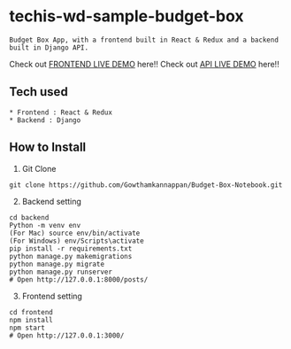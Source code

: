 # techis-wd-sample-budget-box
```
Budget Box App, with a frontend built in React & Redux and a backend built in Django API.
```
Check out [FRONTEND LIVE DEMO](https://notebook-budgetbox.netlify.app/) here!!
Check out [API LIVE DEMO](https://budget-box-notebook1.gowthamk14.repl.co) here!!
## Tech used
```
* Frontend : React & Redux
* Backend : Django
```
## How to Install
1. Git Clone
```
git clone https://github.com/Gowthamkannappan/Budget-Box-Notebook.git
```
2. Backend setting
```
cd backend
Python -m venv env
(For Mac) source env/bin/activate
(For Windows) env/Scripts\activate
pip install -r requirements.txt
python manage.py makemigrations
python manage.py migrate
python manage.py runserver
# Open http://127.0.0.1:8000/posts/
```
3. Frontend setting
```
cd frontend
npm install
npm start
# Open http://127.0.0.1:3000/
```
